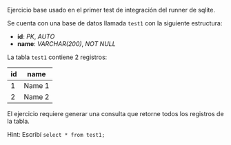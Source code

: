 
Ejercicio base usado en el primer test de integración del runner de sqlite.

Se cuenta con una base de datos llamada `test1` con la siguiente estructura:

 - **id**: _PK_, _AUTO_
 - **name**: _VARCHAR(200)_, _NOT NULL_

La tabla `test1` contiene 2 registros:

   id | name
  ----|--------
    1 | Name 1 
    2 | Name 2 

El ejercicio requiere generar una consulta que retorne todos los registros de la tabla.

Hint: Escribí `select * from test1;`